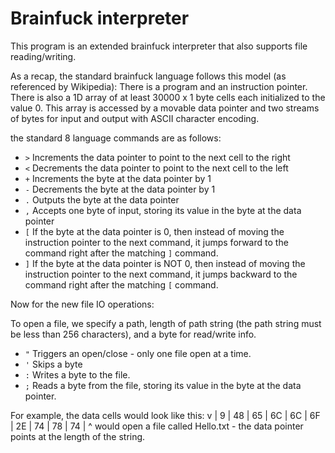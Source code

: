 # Brainfuck interpreter

This program is an extended brainfuck interpreter that
also supports file reading/writing.

As a recap, the standard brainfuck language follows this
model (as referenced by Wikipedia): There is a program
and an instruction pointer. There is also a 1D array of
at least 30000 x 1 byte cells each initialized to the
value 0. This array is accessed by a movable data pointer
and two streams of bytes for input and output with ASCII
character encoding.

the standard 8 language commands are as follows:
- `>` Increments the data pointer to point to the next
cell to the right
- `<` Decrements the data pointer to point to the next
cell to the left
- `+` Increments the byte at the data pointer by 1
- `-` Decrements the byte at the data pointer by 1
- `.` Outputs the byte at the data pointer
- `,` Accepts one byte of input, storing its value in
the byte at the data pointer
- `[` If the byte at the data pointer is 0, then instead
of moving the instruction pointer to the next command, it
jumps forward to the command right after the matching `]`
command.
- `]` If the byte at the data pointer is NOT 0, then
instead of moving the instruction pointer to the next
command, it jumps backward to the command right after the
matching `[` command.

Now for the new file IO operations:

To open a file, we specify a path, length of path string
(the path string must be less than 256 characters), and
a byte for read/write info.

- `"` Triggers an open/close - only one file open at a time.
- `'` Skips a byte
- `:` Writes a byte to the file.
- `;` Reads a byte from the file, storing its value in
the byte at the data pointer.

For example, the data cells would look like this:
  v
| 9 | 48 | 65 | 6C | 6C | 6F | 2E | 74 | 78 | 74 |
  ^
would open a file called Hello.txt - the data pointer
points at the length of the string.
